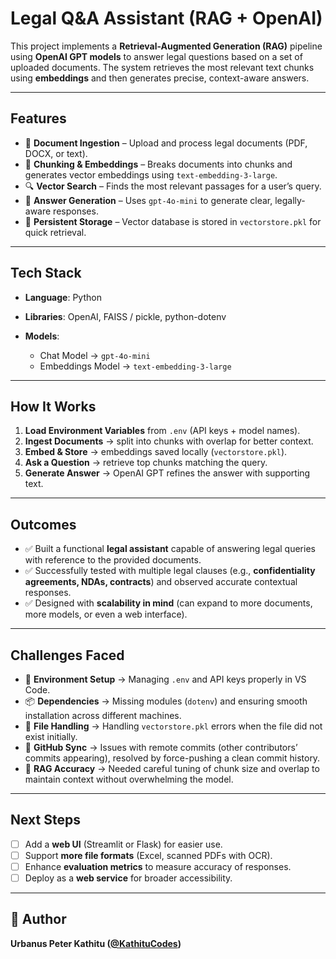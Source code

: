 
# Legal Q\&A Assistant (RAG + OpenAI)

This project implements a **Retrieval-Augmented Generation (RAG)** pipeline using **OpenAI GPT models** to answer legal questions based on a set of uploaded documents.
The system retrieves the most relevant text chunks using **embeddings** and then generates precise, context-aware answers.

---

## Features

* 📄 **Document Ingestion** – Upload and process legal documents (PDF, DOCX, or text).
* 🧩 **Chunking & Embeddings** – Breaks documents into chunks and generates vector embeddings using `text-embedding-3-large`.
* 🔍 **Vector Search** – Finds the most relevant passages for a user’s query.
* 🤖 **Answer Generation** – Uses `gpt-4o-mini` to generate clear, legally-aware responses.
* 💾 **Persistent Storage** – Vector database is stored in `vectorstore.pkl` for quick retrieval.

---

## Tech Stack

* **Language**: Python
* **Libraries**: OpenAI, FAISS / pickle, python-dotenv
* **Models**:

  * Chat Model → `gpt-4o-mini`
  * Embeddings Model → `text-embedding-3-large`

---

## How It Works

1. **Load Environment Variables** from `.env` (API keys + model names).
2. **Ingest Documents** → split into chunks with overlap for better context.
3. **Embed & Store** → embeddings saved locally (`vectorstore.pkl`).
4. **Ask a Question** → retrieve top chunks matching the query.
5. **Generate Answer** → OpenAI GPT refines the answer with supporting text.

---

## Outcomes

* ✅ Built a functional **legal assistant** capable of answering legal queries with reference to the provided documents.
* ✅ Successfully tested with multiple legal clauses (e.g., **confidentiality agreements, NDAs, contracts**) and observed accurate contextual responses.
* ✅ Designed with **scalability in mind** (can expand to more documents, more models, or even a web interface).

---

##  Challenges Faced

* 🔑 **Environment Setup** → Managing `.env` and API keys properly in VS Code.
* 📦 **Dependencies** → Missing modules (`dotenv`) and ensuring smooth installation across different machines.
* 💾 **File Handling** → Handling `vectorstore.pkl` errors when the file did not exist initially.
* 🔄 **GitHub Sync** → Issues with remote commits (other contributors’ commits appearing), resolved by force-pushing a clean commit history.
* 🧠 **RAG Accuracy** → Needed careful tuning of chunk size and overlap to maintain context without overwhelming the model.

---

## Next Steps

* [ ] Add a **web UI** (Streamlit or Flask) for easier use.
* [ ] Support **more file formats** (Excel, scanned PDFs with OCR).
* [ ] Enhance **evaluation metrics** to measure accuracy of responses.
* [ ] Deploy as a **web service** for broader accessibility.

---

## 👤 Author

**Urbanus Peter Kathitu ([@KathituCodes](https://github.com/KathituCodes))**


